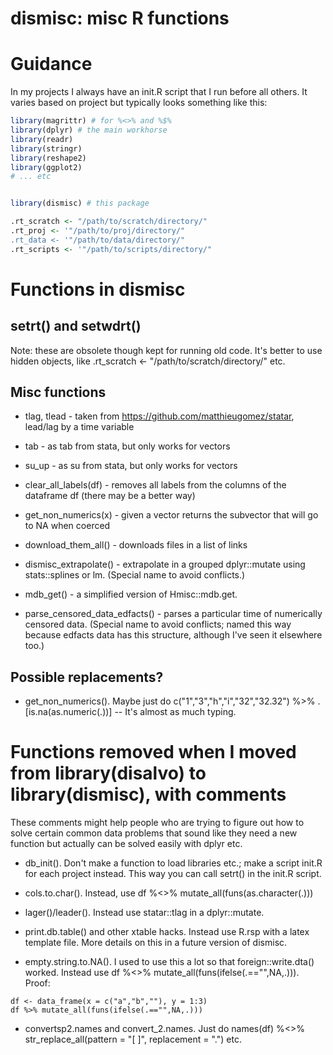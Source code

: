 # dismisc: misc R functions


# Guidance


In my projects I always have an init.R script that I run before all others. It varies based on project but typically looks something like this:

```r
library(magrittr) # for %<>% and %$%
library(dplyr) # the main workhorse
library(readr)
library(stringr)
library(reshape2)
library(ggplot2)
# ... etc


library(dismisc) # this package

.rt_scratch <- "/path/to/scratch/directory/"
.rt_proj <- '"/path/to/proj/directory/" 
.rt_data <- '"/path/to/data/directory/" 
.rt_scripts <- '"/path/to/scripts/directory/" 

```

# Functions in dismisc

## setrt() and setwdrt()

Note: these are obsolete though kept for running old code. It's better to use hidden objects, like .rt_scratch <- "/path/to/scratch/directory/" etc.

## Misc functions

* tlag, tlead - taken from https://github.com/matthieugomez/statar, lead/lag by a time variable

* tab - as tab from stata, but only works for vectors

* su_up - as su from stata, but only works for vectors

* clear_all_labels(df) - removes all labels from the columns of the dataframe df (there may be a better way)

* get_non_numerics(x) - given a vector returns the subvector that will go to NA when coerced

* download_them_all() - downloads files in a list of links

* dismisc_extrapolate() - extrapolate in a grouped dplyr::mutate using stats::splines or lm. (Special name to avoid conflicts.)

* mdb_get() - a simplified version of Hmisc::mdb.get.

* parse_censored_data_edfacts() - parses a particular time of numerically censored data. (Special name to avoid conflicts; named this way because edfacts data has this structure, although I've seen it elsewhere too.)

## Possible replacements?

* get_non_numerics(). Maybe just do c("1","3","h","i","32","32.32") %>% .[is.na(as.numeric(.))] -- It's almost as much typing.

# Functions removed when I moved from library(disalvo) to library(dismisc), with comments

These comments might help people who are trying to figure out how to solve certain common data problems that sound like they need a new function but actually can be solved easily with dplyr etc.

* db_init(). Don't make a function to load libraries etc.; make a script init.R for each project instead. This way you can call setrt() in the init.R script.

* cols.to.char(). Instead, use df %<>% mutate_all(funs(as.character(.))) 

* lager()/leader(). Instead use statar::tlag in a dplyr::mutate.

* print.db.table() and other xtable hacks. Instead use R.rsp with a latex template file. More details on this in a future version of dismisc.

* empty.string.to.NA(). I used to use this a lot so that foreign::write.dta() worked. Instead use df %<>% mutate_all(funs(ifelse(.=="",NA,.))). Proof:

```
df <- data_frame(x = c("a","b",""), y = 1:3)
df %>% mutate_all(funs(ifelse(.=="",NA,.)))
```

* convertsp2.names and convert_2.names. Just do names(df) %<>% str_replace_all(pattern = "[ ]", replacement = ".") etc.





